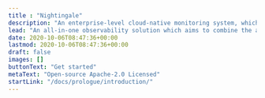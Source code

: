 ```yaml
---
title : "Nightingale"
description: "An enterprise-level cloud-native monitoring system, which can be used as drop-in replacement of Prometheus for alerting and Grafana for visualization."
lead: "An all-in-one observability solution which aims to combine the advantages of Prometheus and Grafana. It manages alert rules and visualizes metrics, logs, traces in a beautiful web UI."
date: 2020-10-06T08:47:36+00:00
lastmod: 2020-10-06T08:47:36+00:00
draft: false
images: []
buttonText: "Get started"
metaText: "Open-source Apache-2.0 Licensed"
startLink: "/docs/prologue/introduction/"
---
```


